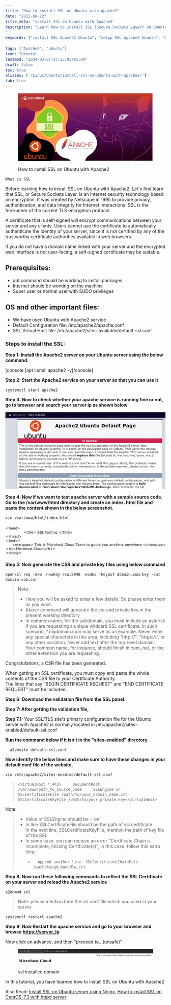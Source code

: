 ```yaml
---
title: "How to install SSL on Ubuntu with Apache2"
date: "2022-08-22"
title_meta: "install SSL on Ubuntu with Apache2"
description: "Learn how to install SSL (Secure Sockets Layer) on Ubuntu with Apache2 in this comprehensive guide. Follow step-by-step instructions to configure SSL certificates and enable HTTPS for secure communication on your Apache2 web server running on Ubuntu.
"
keywords: ["install SSL Apache2 Ubuntu", "setup SSL Apache2 Ubuntu", "Apache2 SSL certificate installation Ubuntu", "SSL configuration Apache2 Ubuntu", "Ubuntu Apache2 SSL setup", "enable SSL Apache2 Ubuntu", "Apache2 HTTPS setup Ubuntu", "secure Apache2 with SSL Ubuntu"]

tags: ["Apache2", "ubuntu"]
icon: "Ubuntu"
lastmod: "2024-03-07T17:25:05+01:00"
draft: false
toc: true
aliases: ['/Linux/Ubuntu/install-ssl-on-ubuntu-with-apache2/']
tab: true
---
```


<figure>

![How to install SSL on Ubuntu with Apache2](images/install-ssl-on-ubuntu-using-apache-1.png)

<figcaption>

How to install SSL on Ubuntu with Apache2

</figcaption>

</figure>

```
What is SSL
```
Before learning how to install SSL on Ubuntu with Apache2. Let's first learn that SSL, or Secure Sockets Layer, is an Internet security technology based on encryption. It was created by Netscape in 1995 to provide privacy, authentication, and data integrity for Internet interactions. SSL is the forerunner of the current TLS encryption protocol.

A certificate that is self-signed will encrypt communications between your server and any clients. Users cannot use the certificate to automatically authenticate the identity of your server, since it is not certified by any of the trustworthy certificate authorities available in web browsers.

If you do not have a domain name linked with your server and the encrypted web interface is not user-facing, a self-signed certificate may be suitable.

## Prerequisites:

- apt command should be working to install packages
- Internet should be working on the machine
- Super user or normal user with SUDO privileges

## OS and other important files:

- We have used Ubuntu with Apache2 service
- Default Configuration file: /etc/apache2/apache.conf
- SSL Virtual Host file: /etc/apache2/sites-available/default-ssl.conf

### Steps to install the SSL:

**Step 1: Install the Apache2 server on your Ubuntu server using the below command.**

\[console \]apt install apache2 -y\[/console\]

**Step 2: Start the Apache2 service on your server so that you can use it**

```
systemctl start apache2
```

**Step 3: Now to check whether your apache service is running fine or not, go to browser and search your server ip as shown below**

![](images/ubuntu.apache.http_.jpg)

**Step 4: Now if we want to test apache server with a sample source code. Go to the /var/www/html directory and create an index. html file and paste the content shown in the below screenshot.**

```
vim /var/www/html/index.html
```

![](images/index.html_-1.jpg)

**Step 5: Now generate the CSR and private key files using below command**

```
openssl req -new -newkey rsa:2048 -nodes -keyout domain.com.key -out domain.com.csr
```

> Note:
> 
> - Here you will be asked to enter a few details. So please enter them as you want.
> - Above command will generate the csr and private key in the present working directory
> - In common name, for the subdomain, you must include an asterisk if you are requesting a unique wildcard SSL certificate. In such scenario, \*.mydomain.com may serve as an example. Never enter any special characters in this area, including "http://", "https://", or any other variation. Never add text after the top-level domain. Your common name, for instance, should finish in.com,.net, or the other extension you are requesting.

Congratulations, a CSR file has been generated.

When getting an SSL certificate, you must copy and paste the whole contents of the CSR file to your Certificate Authority.  
The lines that say "BEGIN CERTIFICATE REQUEST" and "END CERTIFICATE REQUEST" must be included.

**Step 6: Download the validation file from the SSL panel.**

**Step 7: After getting the validation file,**

**Step 7.1:** Your SSL/TLS site's primary configuration file for the Ubuntu server with Apache2 is normally located in /etc/apache2/sites-enabled/default-ssl.conf

**Run the command below if it isn't in the "sites-enabled" directory.**

```
  a2ensite default-ssl.conf 
```

**Now identify the below lines and make sure to have these changes in your default conf file of the website.**

```
vim /etc/apache2/sites-enabled/default-ssl.conf 
```

> ```
> <VirtualHost *:443>     DocumentRoot /var/www/path_to_source_code     SSLEngine on     SSLCertificateFile /path/to/your_domain_name.crt     SSLCertificateKeyFile /path/to/your_private.key</VirtualHost> 
> ```

Note:

> - Value of SSLEngine should be - ‘on’
> - In line SSLCertificateFile should be the path of ssl certificate  
>     In the next line, SSLCertificateKeyFile, mention the path of key file of the SSL
> - In some case, you can receive an error "Certificate Chain is incomplete, missing Certificate(s)", in this case, follow this extra step.
>     - ```
>         Append another line- SSLCertificateChainFile /path/to/gd.bunddle.crt
>         ```
>         

**Step 8: Now run these following commands to reflect the SSL Certificate on your server and reload the Apache2 service**

```
a2enmod ssl 
```

> Note: please mention here the ssl conf file which you used in your server

```
systemctl restart apache2
```

**Step 9: Now Restart the apache service and go to your browser and browse** [**https://server\_Ip**](https://server_Ip) 

Now click on advance, and then "proceed to...(unsafe)"

<figure>

![](images/https.jpg)

<figcaption>

ssl installed domain

</figcaption>

</figure>

In this tutorial, you have learned how to install SSL on Ubuntu with Apache2

Also Read: [Install SSL on Ubuntu server using Nginx](https://utho.com/docs/tutorial/install-ssl-on-ubuntu-server-using-nginx/), [How to install SSL on CentOS-7.3 with httpd server](https://utho.com/docs/tutorial/how-to-install-ssl-on-centos-7-3-with-httpd-server/)
